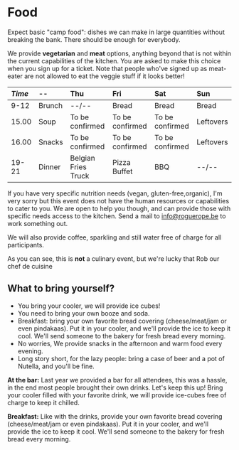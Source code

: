 # Food

Expect basic "camp food": dishes we can make in large quantities without breaking the bank. There should be enough for everybody.

We provide **vegetarian** and **meat** options, anything beyond that is not within the current capabilities of the kitchen. You are asked to make this choice when you sign up for a ticket. Note that people who've signed up as meat-eater are not allowed to eat the veggie stuff if it looks better!

| _Time_ | -- | Thu | Fri | Sat | Sun |
| :--- | :--- | :--- | :--- | :--- | :--- |
| 9-12 | Brunch | --/-- | Bread | Bread | Bread |
| 15.00 | Soup | To be confirmed |To be confirmed  |To be confirmed | Leftovers |
| 16.00 | Snacks | To be confirmed | To be confirmed | To be confirmed | Leftovers |
| 19-21 | Dinner | Belgian Fries Truck | Pizza Buffet | BBQ | --/-- |

If you have very specific nutrition needs \(vegan, gluten-free,organic\), I'm very sorry but this event does not have the human resources or capabilities to cater to you. We are open to help you though, and can provide those with specific needs access to the kitchen. Send a mail to info@roguerope.be to work something out.

We will also provide coffee, sparkling and still water free of charge for all participants.

As you can see, this is **not** a culinary event, but we're lucky that Rob our chef de cuisine 


## What to bring yourself?
* You bring your cooler, we will provide ice cubes!
* You need to bring your own booze and soda.
* Breakfast: bring your own favorite bread covering (cheese/meat/jam or even pindakaas). Put it in your cooler, and we'll provide the ice to keep it cool. We'll send someone to the bakery for fresh bread every morning.
* No worries, We provide snacks in the afternoon and warm food every evening.
* Long story short, for the lazy people: bring a case of beer and a pot of Nutella, and you'll be fine.

**At the bar:** Last year we provided a bar for all attendees, this was a hassle, in the end most people brought their own drinks. Let's keep this up! Bring your cooler filled with your favorite drink, we will provide ice-cubes free of charge to keep it chilled.

**Breakfast:** Like with the drinks, provide your own favorite bread covering (cheese/meat/jam or even pindakaas). Put it in your cooler, and we'll provide the ice to keep it cool. We'll send someone to the bakery for fresh bread every morning.
